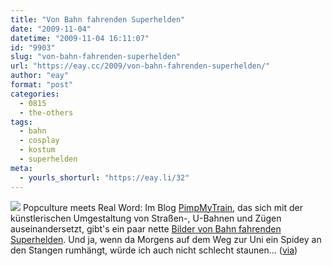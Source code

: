 ```yaml
---
title: "Von Bahn fahrenden Superhelden"
date: "2009-11-04"
datetime: "2009-11-04 16:11:07"
id: "9903"
slug: "von-bahn-fahrenden-superhelden"
url: "https://eay.cc/2009/von-bahn-fahrenden-superhelden/"
author: "eay"
format: "post"
categories:
  - 0815
  - the-others
tags:
  - bahn
  - cosplay
  - kostum
  - superhelden
meta:
  - yourls_shorturl: "https://eay.li/32"
---
```


![](https://eay.cc/uploads/2009/supertrain.jpg) Popculture meets Real Word: Im Blog [PimpMyTrain](http://www.pimpmytrain.com/), das sich mit der künstlerischen Umgestaltung von Straßen-, U-Bahnen und Zügen auseinandersetzt, gibt's ein paar nette [Bilder von Bahn fahrenden Superhelden](http://www.pimpmytrain.com/2009/10/16/anche-i-supereroi-prendono-la-metro/). Und ja, wenn da Morgens auf dem Weg zur Uni ein Spidey an den Stangen rumhängt, würde ich auch nicht schlecht staunen... ([via](http://www.electru.de/2009-11-04/superhelden-in-der-u-bahn/))
